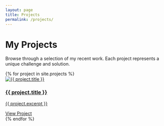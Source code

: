 ```yaml
---
layout: page
title: Projects
permalink: /projects/
---
```


# My Projects

Browse through a selection of my recent work. Each project represents a unique challenge and solution.

<div class="projects-grid">
  {% for project in site.projects %}
  <div class="project-card">
    <a href="{{ project.url | relative_url }}">
      <div class="project-image">
        <img src="{{ project.thumbnail | relative_url }}" alt="{{ project.title }}">
      </div>
      <div class="project-details">
        <h3>{{ project.title }}</h3>
        <p>{{ project.excerpt }}</p>
        <span class="view-project">View Project</span>
      </div>
    </a>
  </div>
  {% endfor %}
</div>
